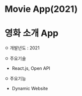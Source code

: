 # Movie App(2021)

# 영화 소개 App
ㅇ 개발년도 : 2021

ㅇ 주요기술 
  - React.js, Open API

ㅇ 주요기능
  - Dynamic Website
